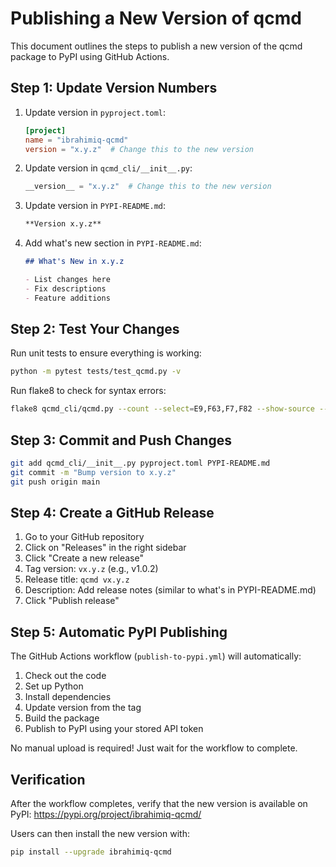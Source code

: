 # Publishing a New Version of qcmd

This document outlines the steps to publish a new version of the qcmd package to PyPI using GitHub Actions.

## Step 1: Update Version Numbers

1. Update version in `pyproject.toml`:
   ```toml
   [project]
   name = "ibrahimiq-qcmd"
   version = "x.y.z"  # Change this to the new version
   ```

2. Update version in `qcmd_cli/__init__.py`:
   ```python
   __version__ = "x.y.z"  # Change this to the new version
   ```

3. Update version in `PYPI-README.md`:
   ```markdown
   **Version x.y.z**
   ```

4. Add what's new section in `PYPI-README.md`:
   ```markdown
   ## What's New in x.y.z
   
   - List changes here
   - Fix descriptions
   - Feature additions
   ```

## Step 2: Test Your Changes

Run unit tests to ensure everything is working:
```bash
python -m pytest tests/test_qcmd.py -v
```

Run flake8 to check for syntax errors:
```bash
flake8 qcmd_cli/qcmd.py --count --select=E9,F63,F7,F82 --show-source --statistics
```

## Step 3: Commit and Push Changes

```bash
git add qcmd_cli/__init__.py pyproject.toml PYPI-README.md
git commit -m "Bump version to x.y.z"
git push origin main
```

## Step 4: Create a GitHub Release

1. Go to your GitHub repository
2. Click on "Releases" in the right sidebar
3. Click "Create a new release"
4. Tag version: `vx.y.z` (e.g., v1.0.2)
5. Release title: `qcmd vx.y.z`
6. Description: Add release notes (similar to what's in PYPI-README.md)
7. Click "Publish release"

## Step 5: Automatic PyPI Publishing

The GitHub Actions workflow (`publish-to-pypi.yml`) will automatically:

1. Check out the code
2. Set up Python
3. Install dependencies
4. Update version from the tag
5. Build the package
6. Publish to PyPI using your stored API token

No manual upload is required! Just wait for the workflow to complete.

## Verification

After the workflow completes, verify that the new version is available on PyPI:
https://pypi.org/project/ibrahimiq-qcmd/

Users can then install the new version with:
```bash
pip install --upgrade ibrahimiq-qcmd
``` 